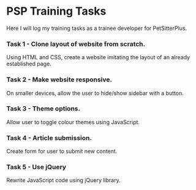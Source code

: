 # PSP Training Tasks

Here I will log my training tasks as a trainee developer for PetSitterPlus. 

### Task 1 - Clone layout of website from scratch. 
Using HTML and CSS, create a website imitating the layout of an already established page.

### Task 2 - Make website responsive.
On smaller devices, allow the user to hide/show sidebar with a button.

### Task 3 - Theme options.
Allow user to toggle colour themes using JavaScript.

### Task 4 - Article submission. 
Create form for user to submit new content. 

### Task 5 - Use jQuery
Rewrite JavaScript code using jQuery library. 